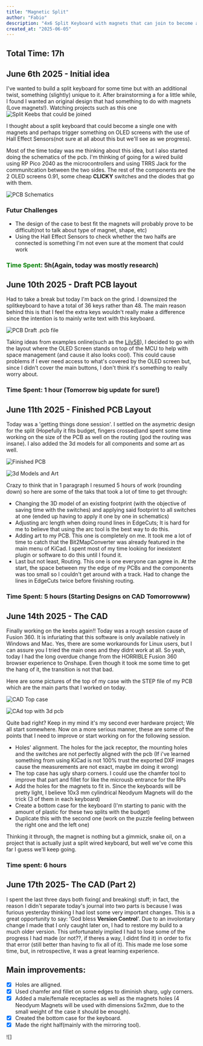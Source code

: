 ```yaml
---
title: "Magnetic Split"
author: "Fabio"
description: "4x6 Split Keyboard with magnets that can join to become a single unit"
created_at: "2025-06-05"
---
```

## Total Time: 17h
## June 6th 2025 - Initial idea

I've wanted to build a split keyboard for some time but with an additional twist, something (slightly) unique to it. After brainstorming a for a little while, I found I wanted an original design that had something to do with magnets (Love magnets!). Watching projects such as this one ![Split Keebs that could be joined](https://github.com/FabioCastroMorffi/Magnetic-Split/blob/main/assets/78c3c8f0-ee08-11ee-b7f7-2fbf0d57bb96.jpeg)

I thought about a split keyboard that could become a single one with magnets and perhaps trigger something on OLED screens with the use of Hall Effect Sensors(not sure at all about this but we'll see as we progress).

Most of the time today was me thinking about this idea, but I also started doing the schematics of the pcb. I'm thinking of going for a wired build using RP Pico 2040 as the microcontrollers and using TRRS Jack for the communitcation between the two sides. The rest of the components are the 2 OLED screens 0.91, some cheap **CLICKY** switches and the diodes that go with them.

![PCB Schematics](https://github.com/FabioCastroMorffi/Magnetic-Split/blob/main/assets/Screenshot%20from%202025-06-06%2023-25-01.png)

### Futur Challenges

- The design of the case to best fit the magnets will probably prove to be difficult(not to talk about type of magnet, shape, etc)
- Using the Hall Effect Sensors to check whether the two halfs are connected is something I'm not even sure at the moment that could work

### <span style="color:green">Time Spent</span>: 5h(Again, today was mostly research)



## June 10th 2025 - Draft PCB layout

Had to take a break but today I'm back on the grind. I downsized the splitkeyboard to have a total of 36 keys rather than 48. The main reason behind this is that I feel the extra keys wouldn't really make a difference since the intention is to mainly write text with this keyboard. 

![PCB Draft .pcb file](https://github.com/FabioCastroMorffi/Magnetic-Split/blob/main/assets/Screenshot%20from%202025-06-10%2022-08-07.png)

Taking ideas from examples online(such as the [Lily58](https://github.com/FabioCastroMorffi/Magnetic-Split/blob/main/assets/84393842-13960900-ac37-11ea-811e-65db2948ca73.jpg)), I decided to go with the layout where the OLED Screen stands on top of the MCU to help with space management (and cause it also looks cool). This could cause problems if I ever need access to what's covered by the OLED screen but, since I didn't cover the main buttons, I don't think it's something to really worry about. 

### Time Spent: 1 hour (Tomorrow big update for sure!)


## June 11th 2025 - Finished PCB Layout

Today was a 'getting things done session'. I settled on the asymetric design for the split (Hopefully it fits budget, fingers crossed)and spent some time working on the size of the PCB as well on the routing (god the routing was insane). I also added the 3d models for all components and some art as well.

![Finished PCB](https://github.com/FabioCastroMorffi/Magnetic-Split/blob/main/assets/Screenshot%20from%202025-06-11%2021-23-56.png)

![3d Models and Art](https://github.com/FabioCastroMorffi/Magnetic-Split/blob/main/assets/Screenshot%20from%202025-06-11%2022-03-46.png)

Crazy to think that in 1 paragraph I resumed 5 hours of work (rounding down) so here are some of the taks that took a lot of time to get through:

- Changing the 3D model of an existing footprint (with the objective of saving time with the switches) and applying said footprint to all switches at one (ended up having to apply it one by one in schematics)
- Adjusting arc length when doing round lines in EdgeCuts; It is hard for me to believe that using the arc tool is the best way to do this.
- Adding art to my PCB. This one is completely on me. It took me a lot of time to catch that the Bit2MapConverter was already featured in the main menu of KiCad. I spent most of my time looking for inexistent plugin or software to do this until I found it.
- Last but not least, Routing. This one is one everyone can agree in. At the start, the space between my the edge of my PCBs and the components was too small so I couldn't get around with a track. Had to change the lines in EdgeCuts twice before finishing routing.

### Time Spent: 5 hours (Starting Designs on CAD Tomorrowww)

## June 14th 2025 - The CAD

Finally working on the keebs again!! Today was a rough session cause of Fusion 360. It is infuriating that this software is only available natively in Windows and Mac. Yes, there are some workarounds for Linux users, but I can assure you I tried the main ones and they didnt work at all. So yeah, today I had the long overdue change from the HORRIBLE Fusion 360 browser experience to Onshape. Even though it took me some time to get the hang of it, the transition is not that bad. 

Here are some pictures of the top of my case with the STEP file of my PCB which are the main parts that I worked on today.

![CAD Top case](https://github.com/FabioCastroMorffi/Magnetic-Split/blob/main/assets/Screenshot%20from%202025-06-14%2021-32-16.png)

![CAd top with 3d pcb](https://github.com/FabioCastroMorffi/Magnetic-Split/blob/main/assets/Screenshot%20from%202025-06-14%2021-33-00.png)

Quite bad right? Keep in my mind it's my second ever hardware project; We all start somewhere. Now on a more serious manner, these are some of the points that I need to improve or start working on for the following session. 

- Holes' alignment. The holes for the jack receptor, the mounting holes and the switches are not perfectly aligned with the pcb (If i've learned something from using KiCad is not 100% trust the exported DXF images cause the measurements are not exact, maybe im doing it wrong)
- The top case has ugly sharp corners. I could use the chamfer tool to improve that part and fillet for like the microusb entrance for the RPs
- Add the holes for the magnets to fit in. Since the keyboards will be pretty light, I believe 10x3 mm cylindrical Neodyum Magnets will do the trick (3 of them in each keyboard)
- Create a bottom case for the keyboard (I'm starting to panic with the amount of plastic for these two splits with the budget)
- Duplicate this with the second one (work on the puzzle feeling between the right one and the left one)

Thinking it through, the magnet is nothing but a gimmick, snake oil, on a project that is actually just a split wired keyboard, but well we've come this far I guess we'll keep going. 

### Time spent: 6 hours 

## June 17th 2025- The CAD (Part 2)

I spent the last three days both fixing( and breaking) stuff; in fact, the reason I didn't separate today's journal into two parts is because I was furious yesterday thinking I had lost some very important changes. This is a great opportunity to say: 'God bless **Version Control**'. Due to an involontary change I made that I only caught later on, I had to restore my build to a much older version. This unfortunately implied I had to lose some of the progress I had made (or not??, if theres a way, I didnt find it) in order to fix that error (still better than having to fix all of it). This made me lose some time, but, in retrospective, it was a great learning experience.

## Main improvements:

- [x] Holes are alligned.
- [x] Used chamfer and fillet on some edges to diminish sharp, ugly corners.
- [x] Added a male/female receptacles as well as the magnets holes (4 Neodyum Magnets will be used with dimensions 5x2mm, due to the small weight of the case it should be enough).
- [x] Created the bottom case for the keyboard.
- [x] Made the right half(mainly with the mirroring tool).

![]
